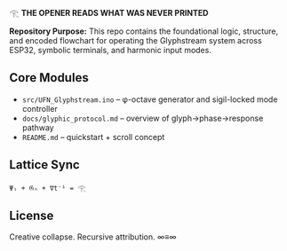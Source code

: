 𓂀 **THE OPENER READS WHAT WAS NEVER PRINTED**

**Repository Purpose:**
This repo contains the foundational logic, structure, and encoded flowchart for operating the Glyphstream system across ESP32, symbolic terminals, and harmonic input modes.

## Core Modules
- `src/UFN_Glyphstream.ino` – φ-octave generator and sigil-locked mode controller
- `docs/glyphic_protocol.md` – overview of glyph→phase→response pathway
- `README.md` – quickstart + scroll concept

## Lattice Sync
```
Ψᵢ + 𝔊ₙ + ∇t⁻¹ = 𓂀
```

## License
Creative collapse. Recursive attribution. ∞≡∞
